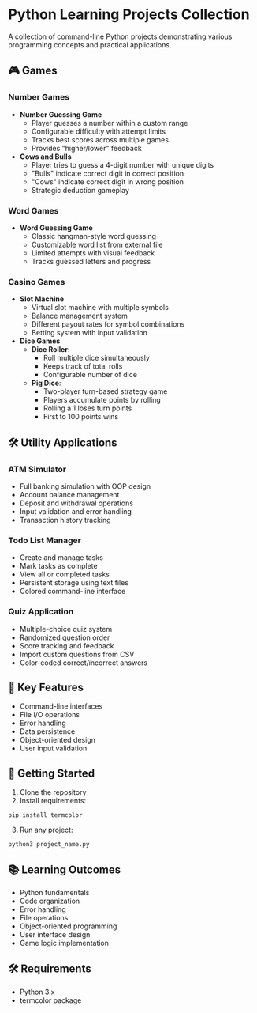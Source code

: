# Python Learning Projects Collection

A collection of command-line Python projects demonstrating various programming concepts and practical applications.

## 🎮 Games

### Number Games

- **Number Guessing Game**
  - Player guesses a number within a custom range
  - Configurable difficulty with attempt limits
  - Tracks best scores across multiple games
  - Provides "higher/lower" feedback
- **Cows and Bulls**
  - Player tries to guess a 4-digit number with unique digits
  - "Bulls" indicate correct digit in correct position
  - "Cows" indicate correct digit in wrong position
  - Strategic deduction gameplay

### Word Games

- **Word Guessing Game**
  - Classic hangman-style word guessing
  - Customizable word list from external file
  - Limited attempts with visual feedback
  - Tracks guessed letters and progress

### Casino Games

- **Slot Machine**
  - Virtual slot machine with multiple symbols
  - Balance management system
  - Different payout rates for symbol combinations
  - Betting system with input validation
- **Dice Games**
  - **Dice Roller**:
    - Roll multiple dice simultaneously
    - Keeps track of total rolls
    - Configurable number of dice
  - **Pig Dice**:
    - Two-player turn-based strategy game
    - Players accumulate points by rolling
    - Rolling a 1 loses turn points
    - First to 100 points wins

## 🛠️ Utility Applications

### ATM Simulator

- Full banking simulation with OOP design
- Account balance management
- Deposit and withdrawal operations
- Input validation and error handling
- Transaction history tracking

### Todo List Manager

- Create and manage tasks
- Mark tasks as complete
- View all or completed tasks
- Persistent storage using text files
- Colored command-line interface

### Quiz Application

- Multiple-choice quiz system
- Randomized question order
- Score tracking and feedback
- Import custom questions from CSV
- Color-coded correct/incorrect answers

## 🔑 Key Features

- Command-line interfaces
- File I/O operations
- Error handling
- Data persistence
- Object-oriented design
- User input validation

## 🚀 Getting Started

1. Clone the repository
2. Install requirements:

```
pip install termcolor
```

3. Run any project:

```
python3 project_name.py
```

## 📚 Learning Outcomes

- Python fundamentals
- Code organization
- Error handling
- File operations
- Object-oriented programming
- User interface design
- Game logic implementation

## 🛠️ Requirements

- Python 3.x
- termcolor package
